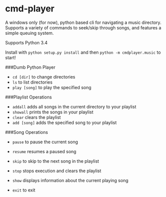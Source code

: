 cmd-player
==========

A windows only (for now), python based cli for navigating a music directory. Supports a variety of commands to seek/skip through songs, and features a simple queuing system.

Supports Python 3.4

Install with `python setup.py install` and then `python -m cmdplayer.music` to start!

###Dumb Python Player
 - `cd [dir]` to change directories
 - `ls` to list directories
 - `play [song]` to play the specified song

###Playlist Operations
 - `addall` adds all songs in the current directory to your playlist
 - `showall` prints the songs in your playlist
 - `clear` clears the playlist
 - `add [song]` adds the specified song to your playlist

###Song Operations
 - `pause` to pause the current song
 - `resume` resumes a paused song
 - `skip` to skip to the next song in the playlist
 - `stop` stops execution and clears the playlist
 - `show` displays information about the current playing song

 - `exit` to exit